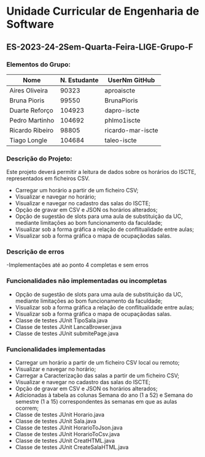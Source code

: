 # Unidade Curricular de Engenharia de Software
## ES-2023-24-2Sem-Quarta-Feira-LIGE-Grupo-F


### Elementos do Grupo:
| Nome            | N. Estudante | UserNm GitHub     |
|-----------------|--------------|-------------------|
| Aires Oliveira  |    90323     | aproaiscte        |
| Bruna Pioris    |    99550     | BrunaPioris       |
| Duarte Reforço  |    104923    | dapro-iscte       |
| Pedro Martinho  |    104692    | phlmo1iscte       |
| Ricardo Ribeiro |    98805     | ricardo-mar-iscte |
| Tiago Longle    |    104684    | taleo-iscte       |



### Descrição do Projeto:
Este projeto deverá permitir a leitura de dados sobre os horários do ISCTE, representados em ficheiros CSV.

- Carregar um horário a partir de um ficheiro CSV;
- Visualizar e navegar no horário;
- Visualizar e navegar no cadastro das salas do ISCTE;
- Opção de gravar em CSV e JSON os horários alterados;
- Opção de sugestão de slots para uma aula de substituição da UC, mediante limitações ao bom funcionamento da faculdade;
- Visualizar sob a forma gráfica a relação de conflitualidade entre aulas;
- Visualizar sob a forma gráfica o mapa de ocupaçãodas salas.


### Descrição de erros
-Implementações até ao ponto 4 completas e sem erros


### Funcionalidades não implementadas ou incompletas

- Opção de sugestão de slots para uma aula de substituição da UC, mediante limitações ao bom funcionamento da faculdade;
- Visualizar sob a forma gráfica a relação de conflitualidade entre aulas;
- Visualizar sob a forma gráfica o mapa de ocupaçãodas salas.
- Classe de testes JUnit TipoSala.java
- Classe de testes JUnit LancaBrowser.java
- Classe de testes JUnit submitePage.java

### Funcionalidades  implementadas 

- Carregar um horário a partir de um ficheiro CSV local ou remoto;
- Visualizar e navegar no horário;
- Carregar a Caracterização das salas a partir de um ficheiro CSV;
- Visualizar e navegar no cadastro das salas do ISCTE;
- Opção de gravar em CSV e JSON os horários alterados;
- Adicionadas à tabela as colunas Semana do ano (1 a 52) e Semana do semestre (1 a 15) correspondentes às semanas em que as aulas ocorrem;
- Classe de testes JUnit Horario.java
- Classe de testes JUnit Sala.java
- Classe de testes JUnit HorarioToJson.java
- Classe de testes JUnit HorarioToCsv.java
- Classe de testes JUnit CreatHTML.java
- Classe de testes JUnit CreateSalaHTML.java
